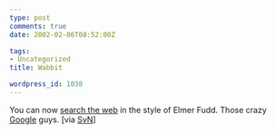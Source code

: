 ```yaml
---
type: post
comments: true
date: 2002-02-06T08:52:00Z

tags:
- Uncategorized
title: Wabbit

wordpress_id: 1038
---
```


You can now [search the web](http://www.google.com/intl/xx-elmer/) in the style of Elmer Fudd. Those crazy [Google](http://www.google.com) guys. [via [SvN](http://www.37signals.com/svn/)]
